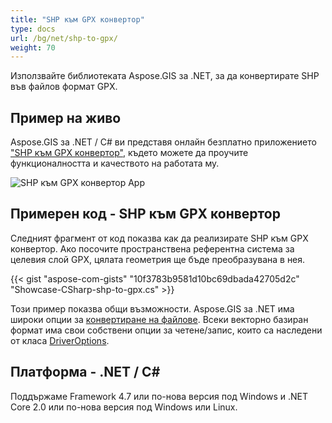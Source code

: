 ```yaml
---
title: "SHP към GPX конвертор"
type: docs
url: /bg/net/shp-to-gpx/
weight: 70
---
```


Използвайте библиотеката Aspose.GIS за .NET, за да конвертирате SHP във файлов формат GPX.

## **Пример на живо**

Aspose.GIS за .NET / C# ви представя онлайн безплатно приложението ["SHP към GPX конвертор"](https://products.aspose.app/gis/conversion/shp-to-gpx), където можете да проучите функционалността и качеството на работата му.

![SHP към GPX конвертор App](conversion.png)

## **Примерен код - SHP към GPX конвертор**

Следният фрагмент от код показва как да реализирате SHP към GPX конвертор. Ако посочите пространствена референтна система за целевия слой GPX, цялата геометрия ще бъде преобразувана в нея. 

{{< gist "aspose-com-gists" "10f3783b9581d10bc69dbada42705d2c" "Showcase-CSharp-shp-to-gpx.cs" >}}

Този пример показва общи възможности. Aspose.GIS за .NET има широки опции за [конвертиране на файлове](https://docs.aspose.com/gis/net/vector-layers/). Всеки векторно базиран формат има свои собствени опции за четене/запис, които са наследени от класа [DriverOptions](https://reference.aspose.com/gis/net/aspose.gis/driveroptions).

## **Платформа - .NET / C#**

Поддържаме Framework 4.7 или по-нова версия под Windows и .NET Core 2.0 или по-нова версия под Windows или Linux.
